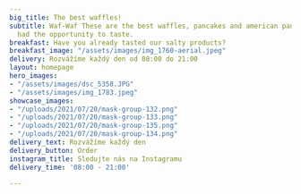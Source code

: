 ```yaml
---
big_title: The best waffles!
subtitle: Waf-Waf These are the best waffles, pancakes and american pancakes you have
  had the opportunity to taste.
breakfast: Have you already tasted our salty products?
breakfast_image: "/assets/images/img_1760-aerial.jpeg"
delivery: Rozvážíme každý den od 08:00 do 21:00
layout: homepage
hero_images:
- "/assets/images/dsc_5358.JPG"
- "/assets/images/img_1783.jpeg"
showcase_images:
- "/uploads/2021/07/20/mask-group-132.png"
- "/uploads/2021/07/20/mask-group-133.png"
- "/uploads/2021/07/20/mask-group-135.png"
- "/uploads/2021/07/20/mask-group-134.png"
delivery_text: Rozvážíme každý den
delivery_button: Order
instagram_title: Sledujte nás na Instagramu
delivery_time: '08:00 - 21:00'

---
```

